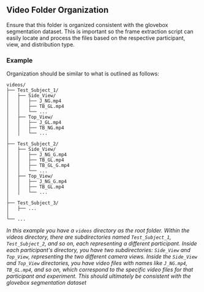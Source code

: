 ## Video Folder Organization

Ensure that this folder is organized consistent with the glovebox segmentation dataset. This is important so the frame extraction script can easily locate and process the files based on the respective participant, view, and distribution type.

### Example

Organization should be similar to what is outlined as follows:

```
videos/
├── Test_Subject_1/
│   ├── Side_View/
│   │   ├── J_NG.mp4
│   │   ├── TB_GL.mp4
│   │   └── ...
│   ├── Top_View/
│   │   ├── J_GL.mp4
│   │   ├── TB_NG.mp4
│   │   └── ...
│
├── Test_Subject_2/
│   ├── Side_View/
│   │   ├── J_NG_G.mp4
│   │   ├── TB_GL.mp4
│   │   ├── TB_GL_G.mp4
│   │   └── ...
│   ├── Top_View/
│   │   ├── J_NG_G.mp4
│   │   ├── TB_GL.mp4
│   │   └── ...
│
├── Test_Subject_3/
│   ├── ...
│
└── ...
```

_In this example you have a `videos` directory as the root folder. Within the videos directory, there are subdirectories named `Test_Subject_1`, `Test_Subject_2`, and so on, each representing a different participant. Inside each participant's directory, you have two subdirectories: `Side_View` and `Top_View`, representing the two different camera views. Inside the `Side_View` and `Top_View` directories, you have video files with names like `J_NG.mp4`, `TB_GL.mp4`, and so on, which correspond to the specific video files for that participant and experiment. This should ultimately be consistent with the glovebox segmentation dataset_
